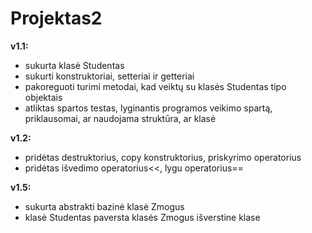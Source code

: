 # Projektas2
**v1.1:**
* sukurta klasė Studentas
* sukurti konstruktoriai, setteriai ir getteriai
* pakoreguoti turimi metodai, kad veiktų su klasės Studentas tipo objektais
* atliktas spartos testas, lyginantis programos veikimo spartą, priklausomai, ar naudojama struktūra, ar klasė

**v1.2:**
* pridėtas destruktorius, copy konstruktorius, priskyrimo operatorius
* pridėtas išvedimo operatorius<<, lygu operatorius==

**v1.5:**
* sukurta abstrakti bazinė klasė Zmogus
* klasė Studentas paversta klasės Zmogus išverstine klase
